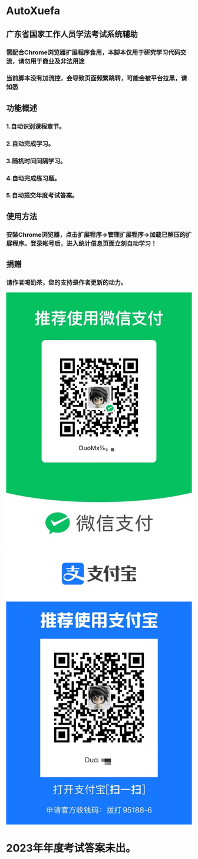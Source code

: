 # AutoXuefa
## 广东省国家工作人员学法考试系统辅助

### 需配合Chrome浏览器扩展程序食用，本脚本仅用于研究学习代码交流，请勿用于商业及非法用途 
### 当前脚本没有加流控，会导致页面频繁跳转，可能会被平台拉黑，请知悉



## 功能概述
### 1.自动识别课程章节。
### 2.自动完成学习。
### 3.随机时间间隔学习。
### 4.自动完成练习题。
### 5.自动提交年度考试答案。

## 使用方法
### 安装Chrome浏览器，点击扩展程序->管理扩展程序->加载已解压的扩展程序。登录帐号后，进入统计信息页面立刻自动学习！

## 捐赠
### 请作者喝奶茶，您的支持是作者更新的动力。

![](https://github.com/DuoMx/AutoXuefa/blob/main/Image/wechat.jpg)
![](https://github.com/DuoMx/AutoXuefa/blob/main/Image/ali.jpg)

# 2023年年度考试答案未出。
